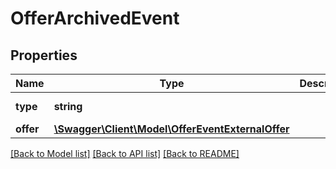 # OfferArchivedEvent

## Properties
Name | Type | Description | Notes
------------ | ------------- | ------------- | -------------
**type** | **string** |  | [optional] [default to 'OFFER_ARCHIVED']
**offer** | [**\Swagger\Client\Model\OfferEventExternalOffer**](OfferEventExternalOffer.md) |  | 

[[Back to Model list]](../../README.md#documentation-for-models) [[Back to API list]](../../README.md#documentation-for-api-endpoints) [[Back to README]](../../README.md)

